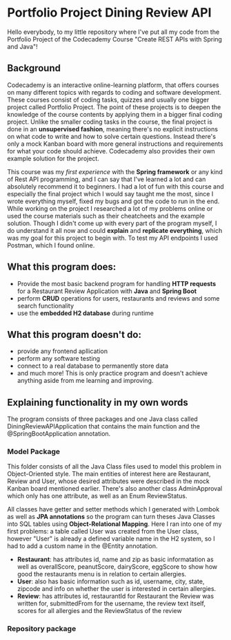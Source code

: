 # Portfolio Project Dining Review API
Hello everybody, to my little repository where I've put all my code from the Portfolio Project of the Codecademy Course "Create REST APIs with Spring and Java"! 
## Background
Codecademy is an interactive online-learning platform, that offers courses on many different topics with regards to coding and software development. These courses consist of coding tasks, quizzes and usually one bigger project called Portfolio Project. The point of these projects is to deepen the knowledge of the course contents by applying them in a bigger final coding project. Unlike the smaller coding tasks in the course, the final project is done in an **unsupervised fashion**, meaning there's no explicit instructions on what code to write and how to solve certain questions. Instead there's only a mock Kanban board with more general instructions and requirements for what your code should achieve. Codecademy also provides their own example solution for the project.

This course was my *first experience* with the **Spring framework** or any kind of Rest API programming, and I can say that I've learned a lot and can absolutely recommend it to beginners. I had a lot of fun with this course and especially the final project which I would  say taught me the most, since I wrote everything myself, fixed my bugs and got the code to run in the end. While working on the project I researched a lot of my problems online or used the course materials such as their cheatcheets and the example solution. Though I didn't come up with every part of the program myself, I do understand it all now and could <b>explain</b> and <b>replicate everything</b>, which was my goal for this project to begin with. To test my API endpoints I used Postman, which I found online.
## What this program does:
- Provide the most basic backend program for handling **HTTP requests** for a Restaurant Review Application with **Java** and **Spring Boot**
- perform **CRUD** operations for users, restaurants and reviews and some search functionality
- use the **embedded H2 database** during runtime
## What this program doesn't do:
- provide any frontend apllication
- perform any software testing
- connect to a real database to permanently store data
- and much more! This is only practice program and doesn't achieve anything aside from me learning and improving.
## Explaining functionality in my own words
The program consists of three packages and one Java class called DiningReviewAPIApplication that contains the main function and the @SpringBootApplication annotation. 
### Model Package
This folder consists of all the Java Class files used to model this problem in Object-Oriented style. The main entities of interest here are Restaurant, Review and User, whose desired attributes were described in the mock Kanban board mentioned earlier. There's also another class AdminApproval which only has one attribute, as well as an Enum ReviewStatus. 

All classes have getter and setter methods which I generated with Lombok as well as **JPA annotations** so the program can turn theses Java Classes into SQL tables using **Object-Relational Mapping**. 
Here I ran into one of my first problems: a table called User was created from the User class, however "User" is already a defined variable name in the H2 system, so I had to add a custom name in the @Entity annotation.
- **Restaurant**: has attributes id, name and zip as basic informatation as well as overallScore, peanutScore, dairyScore, eggScore to show how good the restaurants menu is in relation to certain allergies.
- **User**:  also has basic information such as id, username, city, state, zipcode and info on whether the user is interested in certain allergies.
- **Review**: has attributes id, restaurantId for Restaurant the Review was written for, submittedFrom for the username, the review text itself, scores for all allergies and the ReviewStatus of the review
### Repository package
